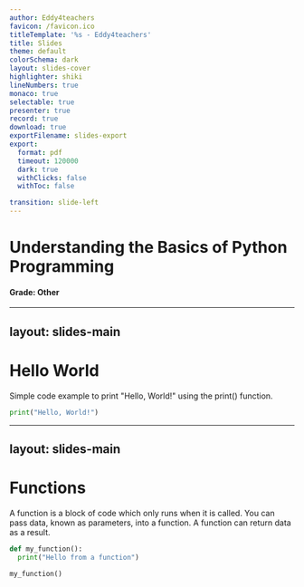 ```yaml
---
author: Eddy4teachers
favicon: /favicon.ico
titleTemplate: '%s - Eddy4teachers'
title: Slides
theme: default
colorSchema: dark
layout: slides-cover
highlighter: shiki
lineNumbers: true
monaco: true
selectable: true
presenter: true
record: true
download: true
exportFilename: slides-export
export:
  format: pdf
  timeout: 120000
  dark: true
  withClicks: false
  withToc: false

transition: slide-left
---
```


# **Understanding the Basics of Python Programming**
#### **Grade: Other**

---
layout: slides-main
---

# **Hello World**

Simple code example to print "Hello, World!" using the print() function.

```python
print("Hello, World!")
```

---
layout: slides-main
---

# **Functions**

A function is a block of code which only runs when it is called. You can pass data, known as parameters, into a function. A function can return data as a result.

```python
def my_function():
  print("Hello from a function")

my_function()
```
